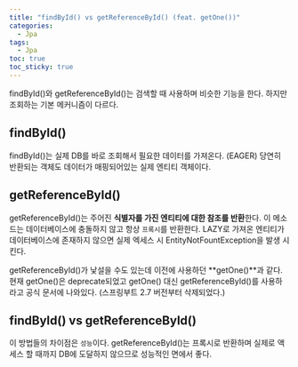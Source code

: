 ```yaml
---
title: "findById() vs getReferenceById() (feat. getOne())"
categories:
  - Jpa
tags:
  - Jpa
toc: true
toc_sticky: true
---
```


findById()와 getReferenceById()는 검색할 때 사용하며 비슷한 기능을 한다. 하지만 조회하는 기본 메커니즘이 다르다.

## findById()

findById()는 실제 DB를 바로 조회해서 필요한 데이터를 가져온다. (EAGER) 당연히 반환되는 객체도 데이터가 매핑되어있는 실제 엔티티 객체이다.

## getReferenceById()

getReferenceById()는 주어진 **식별자를 가진 엔티티에 대한 참조를 반환**한다. 이 메소드는 데이터베이스에 충돌하지 않고 항상 `프록시`를 반환한다. LAZY로 가져온 엔티티가 데이터베이스에 존재하지 않으면 실제 엑세스 시 EntityNotFountException을 발생 시킨다.

getReferenceById()가 낯설을 수도 있는데 이전에 사용하던 **getOne()**과 같다. 현재 getOne()은 deprecate되었고 getOne() 대신 getReferenceById()를 사용하라고 공식 문서에 나와있다. (스프링부트 2.7 버전부터 삭제되었다.)

## findById() vs getReferenceById()

이 방법들의 차이점은 `성능`이다. getReferenceById()는 프록시로 반환하며 실제로 액세스 할 때까지 DB에 도달하지 않으므로 성능적인 면에서 좋다.